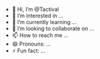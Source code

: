 - 👋 Hi, I’m @Tactival
- 👀 I’m interested in ...
- 🌱 I’m currently learning ...
- 💞️ I’m looking to collaborate on ...
- 📫 How to reach me ...
- 😄 Pronouns: ...
- ⚡ Fun fact: ...

<!---
Tactival/Tactival is a ✨ special ✨ repository because its `README.md` (this file) appears on your GitHub profile.
You can click the Preview link to take a look at your changes.
--->
